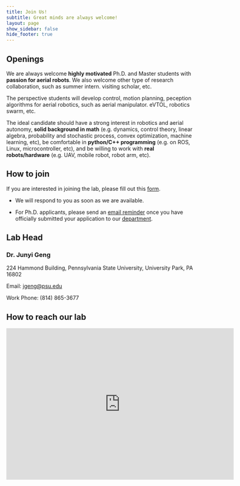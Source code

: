 ```yaml
---
title: Join Us!
subtitle: Great minds are always welcome!
layout: page
show_sidebar: false
hide_footer: true
---
```


## Openings

We are always welcome **highly motivated** Ph.D. and Master students with **passion for aerial robots**. We also welcome other type of research collaboration, such as summer intern. visiting scholar, etc.

The perspective students will develop control, motion planning, peception algorithms for aerial robotics, such as aerial manipulator. eVTOL, robotics swarm, etc. 

The ideal candidate should have a strong interest in robotics and aerial autonomy, **solid background in math** (e.g. dynamics, control theory, linear algebra, probability and stochastic process, convex optimization, machine learning, etc), be comfortable in **python/C++ programming** (e.g. on ROS, Linux, microcontroller, etc), and be willing to work with **real robots/hardware** (e.g. UAV, mobile robot, robot arm, etc).

## How to join

If you are interested in joining the lab, please fill out this [form](https://forms.gle/TjZ3RCN1mn267gzz6).

* We will respond to you as soon as we are available.

* For Ph.D. applicants, please send an [email reminder](mailto:jgeng@psu.edu) once you have officially submitted your application to our [department](https://www.aero.psu.edu/academics/graduate/how-to-apply.aspx).


## Lab Head

### Dr. Junyi Geng
224 Hammond Building, Pennsylvania State University, University Park, PA 16802

Email: [jgeng@psu.edu](mailto:jgeng@psu.edu)

Work Phone: (814) 865-3677


## How to reach our lab

<div class="mapouter"><div class="gmap_canvas"><iframe width="600" height="400" id="gmap_canvas" src="https://www.google.com/maps/embed?pb=!1m18!1m12!1m3!1d3020.5681389124943!2d-77.8634197!3d40.793507500000004!2m3!1f0!2f0!3f0!3m2!1i1024!2i768!4f13.1!3m3!1m2!1s0x89cea899245f7c35%3A0xde467dc86947452a!2sHammond%20Building!5e0!3m2!1sen!2sus!4v1673574017195!5m2!1sen!2sus" frameborder="0" scrolling="no" marginheight="0" marginwidth="0"></iframe><a href="https://www.embedgooglemap.net">embedgooglemap.net</a></div><style>.mapouter{position:relative;text-align:right;height:400px;width:600px;}.gmap_canvas {overflow:hidden;background:none!important;height:400px;width:600px;}</style></div>
